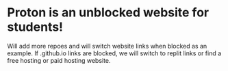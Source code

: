 # Proton is an unblocked website for students!

 Will add more repoes and will switch website links when blocked as an example. If .github.io links are blocked, we will switch to replit links or find a free hosting or paid hosting website.
